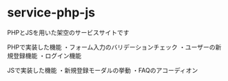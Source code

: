 # service-php-js
PHPとJSを用いた架空のサービスサイトです

PHPで実装した機能
・フォーム入力のバリデーションチェック
・ユーザーの新規登録機能
・ログイン機能

JSで実装した機能
・新規登録モーダルの挙動
・FAQのアコーディオン
